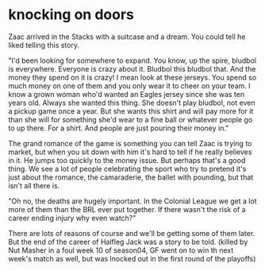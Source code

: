 # knocking on doors

Zaac arrived in the Stacks with a suitcase and a dream. You could tell he liked telling this story.

"I'd been looking for somewhere to expand. You know, up the spire, bludbol is everywhere. Everyone is crazy about it. Bludbol this bludbol that. And the money they spend on it is crazy! I mean look at these jerseys. You spend so much money on one of them and you only wear it to cheer on your team. I know a grown woman who'd wanted an Eagles jersey since she was ten years old. Always she wanted this thing. She doesn't play bludbol, not even a pickup game once a year. But she wants this shirt and will pay more for it than she will for something she'd wear to a fine ball or whatever people go to up there. For a shirt. And people are just pouring their money in."

The grand romance of the game is something you can tell Zaac is trying to market, but when you sit down with him it's hard to tell if he really believes in it. He jumps too quickly to the money issue. But perhaps that's a good thing. We see a lot of people celebrating the sport who try to pretend it's just about the romance, the camaraderie, the ballet with pounding, but that isn't all there is.

"Oh no, the deaths are hugely important. In the Colonial League we get a lot more of them than the BRL ever put together. If there wasn't the risk of a career ending injury why even watch?"

There are lots of reasons of course and we'll be getting some of them later. But the end of the career of Halfleg Jack was a story to be told. (killed by Nut Masher in a foul week 10 of season04, GF went on to win th next week's match as well, but was lnocked out in the first round of the playoffs)

